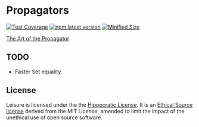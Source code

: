 # Propagators

[![Test Coverage](https://api.codeclimate.com/v1/badges/1c788782dac545f74307/test_coverage)](https://codeclimate.com/github/tdreyno/propagators/test_coverage)
[![npm latest version](https://img.shields.io/npm/v/@tdreyno/propagators/latest.svg)](https://www.npmjs.com/package/@tdreyno/propagators)
[![Minified Size](https://badgen.net/bundlephobia/minzip/@tdreyno/propagators)](https://bundlephobia.com/result?p=@tdreyno/propagators)

[The Art of the Propagator](https://dspace.mit.edu/handle/1721.1/44215)

## TODO

- Faster Set equality

## License

Leisure is licensed under the the [Hippocratic License](https://firstdonoharm.dev). It is an [Ethical Source license](https://ethicalsource.dev) derived from the MIT License, amended to limit the impact of the unethical use of open source software.
